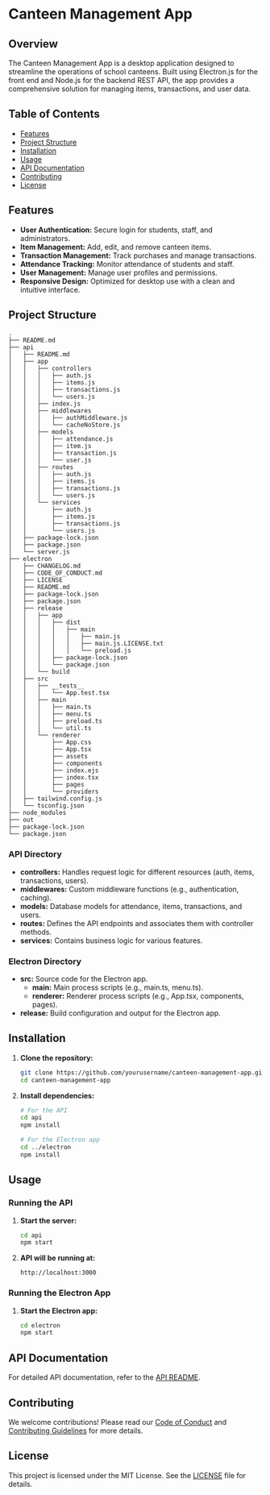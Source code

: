 # Canteen Management App

## Overview

The Canteen Management App is a desktop application designed to streamline the operations of school canteens. Built using Electron.js for the front end and Node.js for the backend REST API, the app provides a comprehensive solution for managing items, transactions, and user data.

## Table of Contents

- [Features](#features)
- [Project Structure](#project-structure)
- [Installation](#installation)
- [Usage](#usage)
- [API Documentation](#api-documentation)
- [Contributing](#contributing)
- [License](#license)

## Features

- **User Authentication:** Secure login for students, staff, and administrators.
- **Item Management:** Add, edit, and remove canteen items.
- **Transaction Management:** Track purchases and manage transactions.
- **Attendance Tracking:** Monitor attendance of students and staff.
- **User Management:** Manage user profiles and permissions.
- **Responsive Design:** Optimized for desktop use with a clean and intuitive interface.

## Project Structure

```
.
├── README.md
├── api
│   ├── README.md
│   ├── app
│   │   ├── controllers
│   │   │   ├── auth.js
│   │   │   ├── items.js
│   │   │   ├── transactions.js
│   │   │   └── users.js
│   │   ├── index.js
│   │   ├── middlewares
│   │   │   ├── authMiddleware.js
│   │   │   └── cacheNoStore.js
│   │   ├── models
│   │   │   ├── attendance.js
│   │   │   ├── item.js
│   │   │   ├── transaction.js
│   │   │   └── user.js
│   │   ├── routes
│   │   │   ├── auth.js
│   │   │   ├── items.js
│   │   │   ├── transactions.js
│   │   │   └── users.js
│   │   └── services
│   │       ├── auth.js
│   │       ├── items.js
│   │       ├── transactions.js
│   │       └── users.js
│   ├── package-lock.json
│   ├── package.json
│   └── server.js
├── electron
│   ├── CHANGELOG.md
│   ├── CODE_OF_CONDUCT.md
│   ├── LICENSE
│   ├── README.md
│   ├── package-lock.json
│   ├── package.json
│   ├── release
│   │   ├── app
│   │   │   ├── dist
│   │   │   │   ├── main
│   │   │   │   │   ├── main.js
│   │   │   │   │   ├── main.js.LICENSE.txt
│   │   │   │   │   └── preload.js
│   │   │   ├── package-lock.json
│   │   │   └── package.json
│   │   └── build
│   ├── src
│   │   ├── __tests__
│   │   │   └── App.test.tsx
│   │   ├── main
│   │   │   ├── main.ts
│   │   │   ├── menu.ts
│   │   │   ├── preload.ts
│   │   │   └── util.ts
│   │   └── renderer
│   │       ├── App.css
│   │       ├── App.tsx
│   │       ├── assets
│   │       ├── components
│   │       ├── index.ejs
│   │       ├── index.tsx
│   │       ├── pages
│   │       └── providers
│   ├── tailwind.config.js
│   └── tsconfig.json
├── node_modules
├── out
├── package-lock.json
└── package.json
```

### API Directory

- **controllers:** Handles request logic for different resources (auth, items, transactions, users).
- **middlewares:** Custom middleware functions (e.g., authentication, caching).
- **models:** Database models for attendance, items, transactions, and users.
- **routes:** Defines the API endpoints and associates them with controller methods.
- **services:** Contains business logic for various features.

### Electron Directory

- **src:** Source code for the Electron app.
  - **main:** Main process scripts (e.g., main.ts, menu.ts).
  - **renderer:** Renderer process scripts (e.g., App.tsx, components, pages).
- **release:** Build configuration and output for the Electron app.

## Installation

1. **Clone the repository:**
   ```sh
   git clone https://github.com/yourusername/canteen-management-app.git
   cd canteen-management-app
   ```

2. **Install dependencies:**
   ```sh
   # For the API
   cd api
   npm install

   # For the Electron app
   cd ../electron
   npm install
   ```

## Usage

### Running the API

1. **Start the server:**
   ```sh
   cd api
   npm start
   ```

2. **API will be running at:**
   ```
   http://localhost:3000
   ```

### Running the Electron App

1. **Start the Electron app:**
   ```sh
   cd electron
   npm start
   ```

## API Documentation

For detailed API documentation, refer to the [API README](api/README.md).

## Contributing

We welcome contributions! Please read our [Code of Conduct](electron/CODE_OF_CONDUCT.md) and [Contributing Guidelines](CONTRIBUTING.md) for more details.

## License

This project is licensed under the MIT License. See the [LICENSE](electron/LICENSE) file for details.
